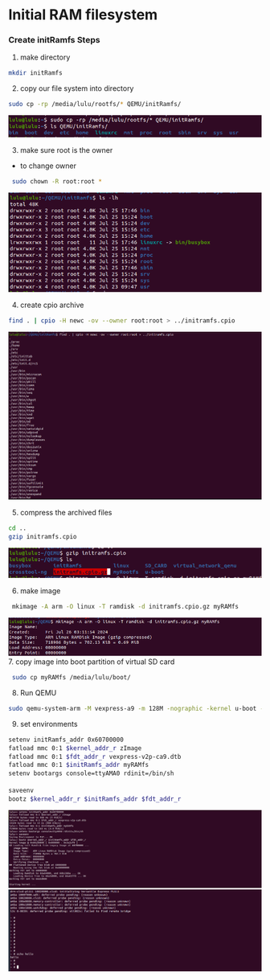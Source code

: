 # Initial RAM filesystem
### Create initRamfs Steps 

1. make directory 

```sh 
mkdir initRamfs
```
2. copy our file system into directory 
```sh
sudo cp -rp /media/lulu/rootfs/* QEMU/initRamfs/
```
![alt text](image.png)

3. make sure root is the owner
- to change owner 
```sh
 sudo chown -R root:root *
```
![alt text](image-1.png)

4. create cpio archive 
```sh 
find . | cpio -H newc -ov --owner root:root > ../initramfs.cpio
```
![alt text](image-2.png)

5. compress the archived files 
```sh
cd .. 
gzip initramfs.cpio
```
![alt text](image-3.png)

6. make image 
```sh 
 mkimage -A arm -O linux -T ramdisk -d initramfs.cpio.gz myRAMfs
```
![alt text](image-4.png)
7. copy image into boot partition of virtual SD card
```sh 
 sudo cp myRAMfs /media/lulu/boot/

```

8. Run QEMU
```sh
sudo qemu-system-arm -M vexpress-a9 -m 128M -nographic -kernel u-boot -sd ../SD_CARD/lulu.img 

```

9. set environments 
```sh
setenv initRamfs_addr 0x60700000
fatload mmc 0:1 $kernel_addr_r zImage
fatload mmc 0:1 $fdt_addr_r vexpress-v2p-ca9.dtb
fatload mmc 0:1 $initRamfs_addr myRAMfs
setenv bootargs console=ttyAMA0 rdinit=/bin/sh

saveenv
bootz $kernel_addr_r $initRamfs_addr $fdt_addr_r
```
![alt text](image-5.png)
![alt text](image-6.png)

